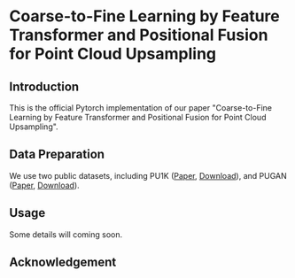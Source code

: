 # Coarse-to-Fine Learning by Feature Transformer and Positional Fusion for Point Cloud Upsampling

## Introduction

This is the official Pytorch implementation of our paper "Coarse-to-Fine Learning by Feature Transformer and Positional Fusion for Point Cloud Upsampling". 

## Data Preparation

We use two public datasets, including PU1K ([Paper](https://arxiv.org/abs/1912.03264), [Download](https://drive.google.com/file/d/1oTAx34YNbL6GDwHYL2qqvjmYtTVWcELg/view?usp=sharing)), and PUGAN ([Paper](http://openaccess.thecvf.com/content_ICCV_2019/html/Li_PU-GAN_A_Point_Cloud_Upsampling_Adversarial_Network_ICCV_2019_paper.html), [Download](https://drive.google.com/open?id=13ZFDffOod_neuF3sOM0YiqNbIJEeSKdZ)). 


## Usage

Some details will coming soon.


## Acknowledgement

